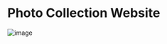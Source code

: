 ﻿# Photo Collection Website
 
 ![image](https://github.com/gokarna123-goku/photo-collection/assets/70308228/fc95dc68-60ec-45a1-891d-2b4cd8e35f7d)

